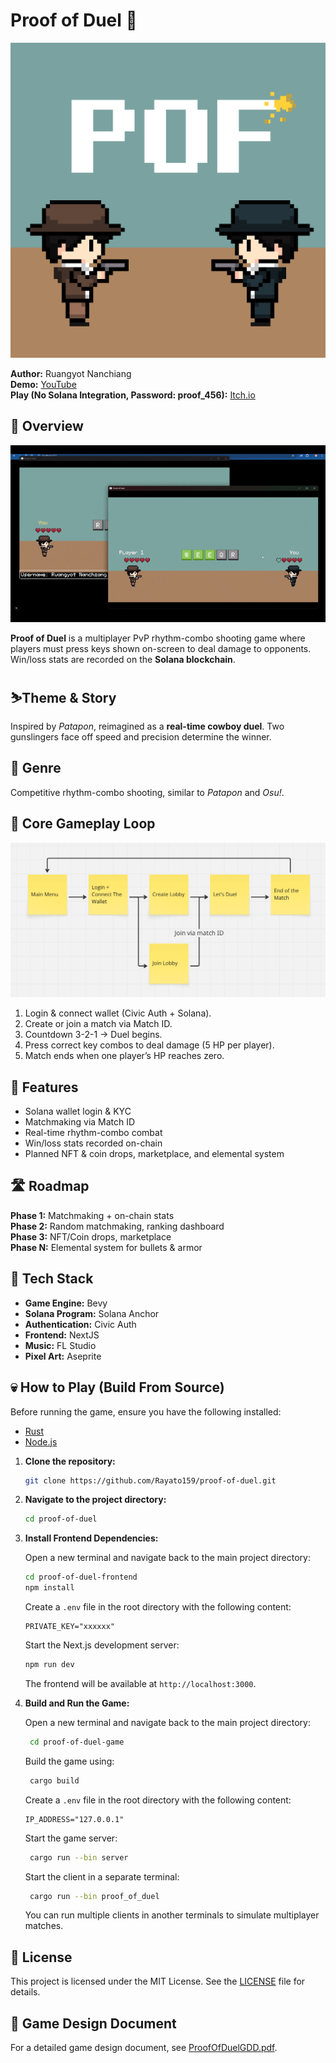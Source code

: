 # Proof of Duel 🔫

![Proof of Duel Logo](./misc/PofCover.png)

**Author:** Ruangyot Nanchiang  
**Demo:** [YouTube](https://www.youtube.com/watch?v=jYE64huwxVU)  
**Play (No Solana Integration, Password: proof_456):** [Itch.io](https://rayato159.itch.io/proof-of-duel)

## 📑 Overview

![Demo](./misc/ProofOfDuelDemo.gif)

**Proof of Duel** is a multiplayer PvP rhythm-combo shooting game where players must press keys shown on-screen to deal damage to opponents. Win/loss stats are recorded on the **Solana blockchain**.

## ⛷️Theme & Story

Inspired by _Patapon_, reimagined as a **real-time cowboy duel**. Two gunslingers face off speed and precision determine the winner.

## 🎲 Genre

Competitive rhythm-combo shooting, similar to _Patapon_ and _Osu!_.

## 🎯 Core Gameplay Loop

![CoreGameLoop](./misc/CoreGameLoop.png)

1. Login & connect wallet (Civic Auth + Solana).
2. Create or join a match via Match ID.
3. Countdown 3-2-1 → Duel begins.
4. Press correct key combos to deal damage (5 HP per player).
5. Match ends when one player’s HP reaches zero.

## 🧩 Features

- Solana wallet login & KYC
- Matchmaking via Match ID
- Real-time rhythm-combo combat
- Win/loss stats recorded on-chain
- Planned NFT & coin drops, marketplace, and elemental system

## 🛣️ Roadmap

**Phase 1:** Matchmaking + on-chain stats  
**Phase 2:** Random matchmaking, ranking dashboard  
**Phase 3:** NFT/Coin drops, marketplace  
**Phase N:** Elemental system for bullets & armor

## 🔨 Tech Stack

- **Game Engine:** Bevy
- **Solana Program:** Solana Anchor
- **Authentication:** Civic Auth
- **Frontend:** NextJS
- **Music:** FL Studio
- **Pixel Art:** Aseprite

## 💀 How to Play (Build From Source)

Before running the game, ensure you have the following installed:

- [Rust](https://www.rust-lang.org/tools/install)
- [Node.js](https://nodejs.org/en/download/)

1. **Clone the repository:**

   ```bash
   git clone https://github.com/Rayato159/proof-of-duel.git
   ```

2. **Navigate to the project directory:**

   ```bash
   cd proof-of-duel
   ```

3. **Install Frontend Dependencies:**

   Open a new terminal and navigate back to the main project directory:

   ```bash
   cd proof-of-duel-frontend
   npm install
   ```

   Create a `.env` file in the root directory with the following content:

   ```env
   PRIVATE_KEY="xxxxxx"
   ```

   Start the Next.js development server:

   ```bash
   npm run dev
   ```

   The frontend will be available at `http://localhost:3000`.

4. **Build and Run the Game:**

   Open a new terminal and navigate back to the main project directory:

   ```bash
    cd proof-of-duel-game
   ```

   Build the game using:

   ```bash
    cargo build
   ```

   Create a `.env` file in the root directory with the following content:

   ```env
   IP_ADDRESS="127.0.0.1"
   ```

   Start the game server:

   ```bash
    cargo run --bin server
   ```

   Start the client in a separate terminal:

   ```bash
    cargo run --bin proof_of_duel
   ```

   You can run multiple clients in another terminals to simulate multiplayer matches.

## 📜 License

This project is licensed under the MIT License. See the [LICENSE](./LICENSE) file for details.

## 👀 Game Design Document

For a detailed game design document, see [ProofOfDuelGDD.pdf](./ProofOfDuelGDD.pdf).
